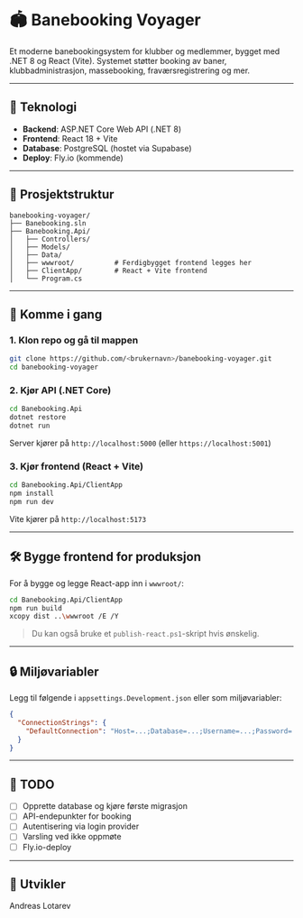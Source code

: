 ﻿# 🏟️ Banebooking Voyager

Et moderne banebookingsystem for klubber og medlemmer, bygget med .NET 8 og React (Vite). Systemet støtter booking av baner, klubbadministrasjon, massebooking, fraværsregistrering og mer.

---

## 🧱 Teknologi

- **Backend**: ASP.NET Core Web API (.NET 8)
- **Frontend**: React 18 + Vite
- **Database**: PostgreSQL (hostet via Supabase)
- **Deploy**: Fly.io (kommende)

---

## 📂 Prosjektstruktur

```
banebooking-voyager/
├── Banebooking.sln
├── Banebooking.Api/
│   ├── Controllers/
│   ├── Models/
│   ├── Data/
│   ├── wwwroot/          # Ferdigbygget frontend legges her
│   ├── ClientApp/        # React + Vite frontend
│   └── Program.cs
```

---

## 🚀 Komme i gang

### 1. Klon repo og gå til mappen

```bash
git clone https://github.com/<brukernavn>/banebooking-voyager.git
cd banebooking-voyager
```

### 2. Kjør API (.NET Core)

```bash
cd Banebooking.Api
dotnet restore
dotnet run
```

Server kjører på `http://localhost:5000` (eller `https://localhost:5001`)

### 3. Kjør frontend (React + Vite)

```bash
cd Banebooking.Api/ClientApp
npm install
npm run dev
```

Vite kjører på `http://localhost:5173`

---

## 🛠️ Bygge frontend for produksjon

For å bygge og legge React-app inn i `wwwroot/`:

```bash
cd Banebooking.Api/ClientApp
npm run build
xcopy dist ..\wwwroot /E /Y
```

> Du kan også bruke et `publish-react.ps1`-skript hvis ønskelig.

---

## 🔒 Miljøvariabler

Legg til følgende i `appsettings.Development.json` eller som miljøvariabler:

```json
{
  "ConnectionStrings": {
    "DefaultConnection": "Host=...;Database=...;Username=...;Password=..."
  }
}
```

---

## 📌 TODO

- [ ] Opprette database og kjøre første migrasjon
- [ ] API-endepunkter for booking
- [ ] Autentisering via login provider
- [ ] Varsling ved ikke oppmøte
- [ ] Fly.io-deploy

---

## 👤 Utvikler

Andreas Lotarev
